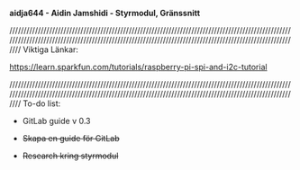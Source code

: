 **aidja644 - Aidin Jamshidi - Styrmodul, Gränssnitt**

//////////////////////////////////////////////////////////////////////////////////////////////////////////////////////////////////////////////////////////////////////////////////////////////////////////
Viktiga Länkar: <br />

https://learn.sparkfun.com/tutorials/raspberry-pi-spi-and-i2c-tutorial <br />


//////////////////////////////////////////////////////////////////////////////////////////////////////////////////////////////////////////////////////////////////////////////////////////////////////////
To-do list: <br />

- GitLab guide v 0.3 <br />

- ~~Skapa en guide för GitLab~~ <br />
- ~~Research kring styrmodul~~ <br />
